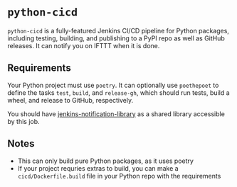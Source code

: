 # `python-cicd`

`python-cicd` is  a fully-featured Jenkins CI/CD pipeline for Python packages, including testing, building, and publishing to a PyPI repo as well as GitHub releases. It can notify you on IFTTT when it is done.

## Requirements

Your Python project must use `poetry`. It can optionally use `poethepoet` to define the tasks `test`, `build`, and `release-gh`, which should run tests, build a wheel, and release to GitHub, respectively.

You should have [jenkins-notification-library](https://github.com/zmarffy/jenkins-notification-library) as a shared library accessible by this job.

## Notes

* This can only build pure Python packages, as it uses poetry
* If your project requries extras to build, you can make a `cicd/Dockerfile.build` file in your Python repo with the requirements
